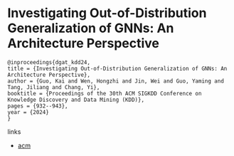 # Investigating Out-of-Distribution Generalization of GNNs: An Architecture Perspective

```
@inproceedings{dgat_kdd24,
title = {Investigating Out-of-Distribution Generalization of GNNs: An Architecture Perspective},
author = {Guo, Kai and Wen, Hongzhi and Jin, Wei and Guo, Yaming and Tang, Jiliang and Chang, Yi},
booktitle = {Proceedings of the 30th ACM SIGKDD Conference on Knowledge Discovery and Data Mining (KDD)},
pages = {932--943},
year = {2024}
}
```

links
- [acm](https://dl.acm.org/doi/10.1145/3637528.3671792)
